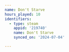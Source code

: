 ```yaml
---
name: Don't Starve
hours_played: 10
identifiers:
  - type: steam
    appid: '219740'
    name: Don't Starve
    synced_on: '2024-07-04'

---
```

